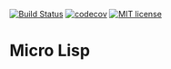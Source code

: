 [![Build Status](https://travis-ci.com/michurin/milisp.svg?branch=master)](https://travis-ci.com/michurin/milisp)
[![codecov](https://codecov.io/gh/michurin/milisp/branch/master/graph/badge.svg)](https://codecov.io/gh/michurin/milisp)
[![MIT license](https://img.shields.io/badge/License-MIT-blue.svg)](https://github.com/michurin/milisp/blob/master/LICENSE)

Micro Lisp
==========

